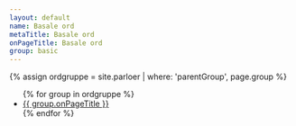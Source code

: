 ```yaml
---
layout: default
name: Basale ord
metaTitle: Basale ord
onPageTitle: Basale ord
group: basic
---
```


{% assign ordgruppe = site.parloer | where: 'parentGroup', page.group %}
<ul>
{% for group in ordgruppe %}
<li>
    <a href="{{group.url | relative_url}}">{{ group.onPageTitle }}</a>
</li>
{% endfor %}
</ul>